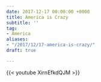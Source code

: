 ```yaml
---
date: 2017-12-17 00:00:00 +0000
title: America is Crazy
subtitle: ''
tag:
- America
aliases:
- "/2017/12/17-america-is-crazy/"
draft: true

---
```

{{< youtube XirnEfkdQJM >}}
